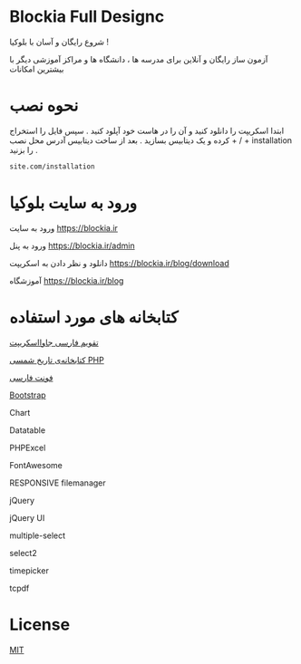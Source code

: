 # Blockia Full Designc
شروع رایگان و آسان با بلوکیا !

آزمون ساز رایگان و آنلاین برای مدرسه ها ، دانشگاه ها و مراکز آموزشی دیگر با بیشترین امکانات

# نحوه نصب
ابتدا اسکریپت را دانلود کنید و آن را در هاست خود آپلود کنید .
سپس فایل را استخراج کرده و یک دیتابیس بسازید .
بعد از ساخت دیتابیس آدرس محل نصب + / + installation را بزنید .
```bash
site.com/installation
```

# ورود به سایت بلوکیا
ورود به سایت 
https://blockia.ir

ورود به پنل 
https://blockia.ir/admin

دانلود و نظر دادن به اسکریپت 
https://blockia.ir/blog/download

آموزشگاه 
https://blockia.ir/blog

# کتابخانه های مورد استفاده
[تقویم فارسی جاوااسکریپت](http://amib.ir/weblog/%d9%85%d9%86%d8%a7%d8%a8%d8%b9-%d8%a8%d8%b1%d9%86%d8%a7%d9%85%d9%87%e2%80%8c%d9%86%d9%88%db%8c%d8%b3%db%8c/%d8%aa%d9%82%d9%88%db%8c%d9%85-%d9%81%d8%a7%d8%b1%d8%b3%db%8c-%d8%ac%d8%a7%d9%88%d8%a7%d8%a7%d8%b3%da%a9%d8%b1%db%8c%d9%be%d8%aa/)

[کتابخانه‌ی تاریخ شمسی PHP](https://jdf.scr.ir/)

[فونت فارسی](https://rastikerdar.github.io/)

[Bootstrap](https://getbotstrap.com/)

Chart

Datatable

PHPExcel

FontAwesome

RESPONSIVE filemanager

jQuery

jQuery UI

multiple-select

select2

timepicker

tcpdf

# License
[MIT](https://choosealicense.com/licenses/mit/)

